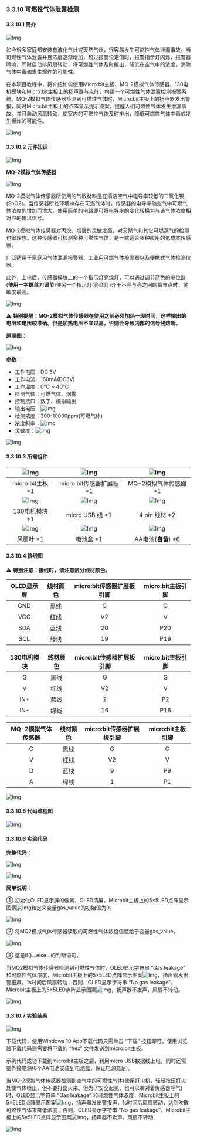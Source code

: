 ### 3.3.10 可燃性气体泄露检测

#### 3.3.10.1 简介

![Img](./media/top1.png)

如今很多家庭都安装有液化气灶或天然气灶，很容易发生可燃性气体泄漏事故。当可燃性气体泄露并且浓度逐渐增加，超过报警设定值时，报警指示灯闪烁，报警器鸣响，同时启动排风扇转动，将可燃性气体及时排出，降低在空气中的浓度，消除气体中毒和发生爆炸的可能性。

在本项目教程中，将介绍如何使用Micro:bit主板、MQ-2模拟气体传感器、130电机模块和Micro:bit主板上的扬声器与点阵，构建一个可燃性气体泄露检测报警系统。MQ-2模拟气体传感器检测到可燃性气体时，Micro:bit主板上的扬声器发出警报，同时Micro:bit主板上的点阵显示提示图案，提醒人们可燃性气体发生泄漏事故。并且启动风扇转动，使室内的可燃性气体及时排出，降低可燃性气体中毒或发生爆炸的可能性。

![Img](./media/bottom1.png)

#### 3.3.10.2 元件知识  

![Img](./media/2top.png)

**MQ-2模拟气体传感器**

![Img](./media/MQ2.png)

MQ-2模拟气体传感器所使用的气敏材料是在清洁空气中电导率较低的二氧化锡(SnO2)。当传感器所处环境中存在可燃气体时，传感器的电导率随空气中可燃气体浓度的增加而增大。使用简单的电路即可将电导率的变化转换为与该气体浓度相对应的输出信号。

MQ-2模拟气体传感器对丙烷、烟雾的灵敏度高，对天然气和其它可燃蒸气的检测也很理想。这种传感器可检测多种可燃性气体，是一款适合多种应用的低成本传感器。

广泛适用于家庭用气体泄漏报警器、工业用可燃气体报警器以及便携式气体检测仪器。

此外，上电后，传感器模块上的一个指示灯亮绿灯，可以通过调节蓝色的电位器(**使用一字螺丝刀调节**)使另一个指示灯(亮红灯)介于不亮与亮之间的临界点时，灵敏度最高。

![Img](./media/MQ2-1.png)

⚠️ **特别提醒：MQ-2模拟气体传感器在使用之前必须加热一段时间，这样输出的电阻和电压较准确。但是加热电压不宜过高，否则会导致内部的信号线熔断。**

**原理图：**

![Img](./media/gas-schematic.png)

**参数：**

- 工作电压：DC 5V
- 工作电流：160mA(DC5V)
- 工作温度：0°C ~ 40°C
- 检测气体：可燃气体、烟雾
- 控制接口：数字、模拟输出
- 输出电压：![Img](./media/ba1.png)
- 检测浓度：300-10000ppm(可燃气体)
- 浓度斜率：![Img](./media/C3H8.png)
- 灵敏度：![Img](./media/ba2.png)

![Img](./media/2bottom.png)

#### 3.3.10.3 所需组件

| ![Img](./media/microbitV2.png)| ![Img](./media/ExpansionBoard.png)  |![Img](./media/MQ2-2.png)| 
| :--: | :--: | :--: |
| micro:bit主板 *1 | micro:bit传感器扩展板 *1 |MQ-2模拟气体传感器 *1 |
|![Img](./media/motor.png) |![Img](./media/usb.png) |![Img](./media/4pin.png)|
|130电机模块 *1| micro USB 线 *1|4 pin 线材 *2 |
|![Img](./media/fan.png) |![Img](./media/batterycase.png)| ![Img](./media/AAbattery.png)|
|风扇叶 *1|电池盒 *1|AA电池(**自备**) *6|

#### 3.3.10.4 接线图

⚠️ **特别注意：接线时，请注意区分线材颜色。**

| OLED显示屏 | 线材颜色 | micro:bit传感器扩展板引脚 |micro:bit主板引脚 |
| :--: | :--: | :--: | :--: |
| GND | 黑线 | G | G |
| VCC | 红线 | V2 | V |
| SDA | 蓝线 | 20 | P20 |
| SCL | 绿线 | 19 | P19 |

| 130电机模块 | 线材颜色 | micro:bit传感器扩展板引脚 |micro:bit主板引脚 |
| :--: | :--: | :--: | :--: |
| G | 黑线 | G | G |
| V | 红线 | V2 | V |
| IN+ | 蓝线 | 2 | P2 |
| IN- | 绿线 | 16 | P16 |

| MQ-2模拟气体传感器 | 线材颜色 | micro:bit传感器扩展板引脚 |micro:bit主板引脚 |
| :--: | :--: | :--: | :--: |
| G | 黑线 | G | G |
| V | 红线 | V2 | V |
| D | 蓝线 | 9 | P9 |
| A | 绿线 | 1 | P1 |

![Img](./media/couj10.png)

#### 3.3.10.5 代码流程图

![Img](./media/flow-chart-10.png)

#### 3.3.10.6 实验代码

**完整代码：**

![Img](./media/couj010.png)

![Img](./media/line1.png)

**简单说明：**

① 初始化OLED显示屏的像素，OLED清屏，Microbit主板上的5×5LED点阵显示图案![Img](./media/ab3.png)和定义变量gas_value的初始值为0。

![Img](./media/cou38.png)

② 将MQ2模拟气体传感器读取的可燃性气体浓度值赋给于变量gas_value。

![Img](./media/cou39.png)

③ 这是if()...else...的判断语句。

当MQ2模拟气体传感器检测到可燃性气体时，OLED显示字符串 “Gas leakage” 和可燃性气体浓度，Microbit主板上的5×5LED点阵显示图案![Img](./media/ab2.png)，扬声器发出警报声，1s时间后风扇转动；否则，OLED显示字符串 “No gas leakage”，Microbit主板上的5×5LED点阵显示图案![Img](./media/ab3.png)，扬声器不发声，风扇不转动。

![Img](./media/cou40.png)

#### 3.3.10.7 实验结果

![Img](./media/4top.png)

下载代码，使用Windows 10 App下载代码只需单击 “下载” 按钮即可，使用浏览器下载代码则需要将下载的 “hex” 文件发送到micro:bit主板。

示例代码成功下载到micro:bit主板之后，利用micro USB数据线上电，同时还需要外接电源(6个AA电池安装到电池盒，保证电源充足)。

当MQ-2模拟气体传感器检测到空气中的可燃性气体(使用打火机，轻轻按压打火处使气体喷出，但不要打出火来。但为了安全起见，也可以嘴对着传感器呼气)时，OLED显示字符串 “Gas leakage” 和可燃性气体浓度，Microbit主板上的5×5LED点阵显示图案![Img](./media/ab2.png)，扬声器发出警报声，1s时间后风扇转动，达到吹散可燃性气体来降低浓度；否则，OLED显示字符串 “No gas leakage”，Microbit主板上的5×5LED点阵显示图案![Img](./media/ab3.png)，扬声器不发声，风扇不转动

![Img](./media/4bottom.png)



